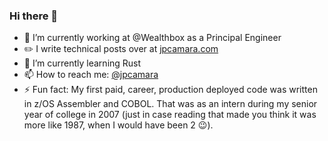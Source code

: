 ### Hi there 👋

- 🔭 I’m currently working at @Wealthbox as a Principal Engineer
- ✏️ I write technical posts over at [jpcamara.com](http://www.jpcamara.com/)
- 🌱 I’m currently learning Rust
- 📫 How to reach me: [@jpcamara](https://www.linkedin.com/in/jpcamara/)
- ⚡ Fun fact: My first paid, career, production deployed code was written in z/OS Assembler and COBOL. That was as an intern during my senior year of college in 2007 (just in case reading that made you think it was more like 1987, when I would have been 2 😉).

<!--
**jpcamara/jpcamara** is a ✨ _special_ ✨ repository because its `README.md` (this file) appears on your GitHub profile.

Here are some ideas to get you started:

- 🔭 I’m currently working on ...
- 🌱 I’m currently learning ...
- 👯 I’m looking to collaborate on ...
- 🤔 I’m looking for help with ...
- 💬 Ask me about ...
- 📫 How to reach me: ...
- 😄 Pronouns: ...
- ⚡ Fun fact: ...
-->
